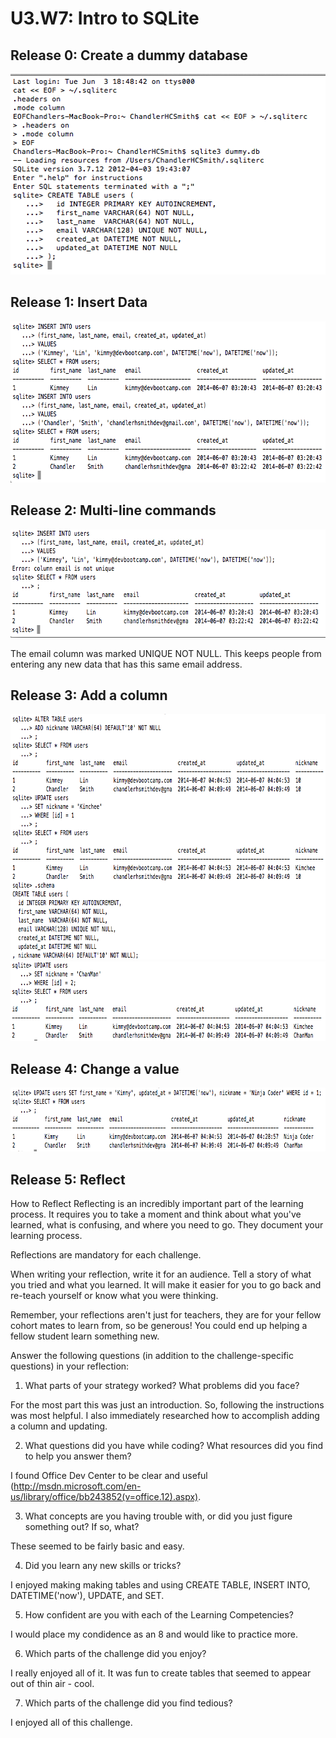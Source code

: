 # U3.W7: Intro to SQLite

## Release 0: Create a dummy database

<img src="../imgs/release_0_dummy_database_and_schema.jpg" width="509" height="321">

## Release 1: Insert Data 

<img src="../imgs/release_1_insert_data.jpg" width="706" height="258">

## Release 2: Multi-line commands


<img src="../imgs/release_2_insert_data_error_column_email_is_not_unique.jpg" width="713" height="173">

The email column was marked UNIQUE NOT NULL.  This keeps people from entering any new data that has this same email address.


## Release 3: Add a column

<img src="../imgs/release_3_add_a_column_1.jpg" width="787" height="393">
<img src="../imgs/release_3_add_a_column_2.jpg" width="791" height="127">

## Release 4: Change a value

<img src="../imgs/release_4_change_a_value.jpg" width="820" height="102">

## Release 5: Reflect

How to Reflect
Reflecting is an incredibly important part of the learning process. It requires you to take a moment and think about what you've learned, what is confusing, and where you need to go. They document your learning process.

Reflections are mandatory for each challenge.

When writing your reflection, write it for an audience. Tell a story of what you tried and what you learned. It will make it easier for you to go back and re-teach yourself or know what you were thinking.

Remember, your reflections aren't just for teachers, they are for your fellow cohort mates to learn from, so be generous! You could end up helping a fellow student learn something new.

Answer the following questions (in addition to the challenge-specific questions) in your reflection:

1)  What parts of your strategy worked? What problems did you face?

For the most part this was just an introduction.  So, following the instructions was most helpful.  I also immediately researched how to accomplish adding a column and updating.

2)  What questions did you have while coding? What resources did you find to help you answer them?

I found Office Dev Center to be clear and useful (http://msdn.microsoft.com/en-us/library/office/bb243852(v=office.12).aspx).     

3)  What concepts are you having trouble with, or did you just figure something out? If so, what?

These seemed to be fairly basic and easy.

4)  Did you learn any new skills or tricks?

I enjoyed making making tables and using CREATE TABLE, INSERT INTO, DATETIME('now'), UPDATE, and SET.     

5)  How confident are you with each of the Learning Competencies?

I would place my condidence as an 8 and would like to practice more.

6)  Which parts of the challenge did you enjoy?
  
I really enjoyed all of it.  It was fun to create tables that seemed to appear out of thin air - cool.	  

7)  Which parts of the challenge did you find tedious?

I enjoyed all of this challenge.